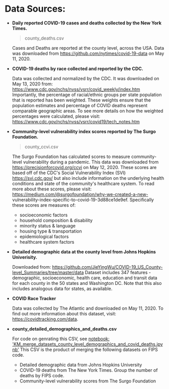 # Data Sources: 
* **Daily reported COVID-19 cases and deaths collected by the New York Times.** 
  > county_deaths.csv

  Cases and Deaths are reported at the county level, across the USA. Data was downloaded from https://github.com/nytimes/covid-19-data on May 11, 2020.
* **COVID-19 deaths by race collected and reported by the CDC.** 

  Data was collected and normalized by the CDC. It was downloaded on May 13, 2020 from: https://www.cdc.gov/nchs/nvss/vsrr/covid_weekly/index.htm
  Importantly, the percentage of racial/ethnic groups per state population that is reported has been weighted. These weights ensure that the population estimates and       percentage of COVID deaths represent comparable geographic areas. To see more details on how the weighted percentages were calculated, please visit: https://www.cdc.gov/nchs/nvss/vsrr/covid19/tech_notes.htm
* **Community-level vulnerability index scores reported by The Surgo Foundation.**  
  > county_ccvi.csv

    The Surgo Foundation has calculated scores to measure community-level vulnerability during a pandemic. This data was downloaded from https://precisionforcovid.org/ccvi     on May 12, 2020. These scores are based off of the CDC's Social Vulnerability Index (SVI) https://svi.cdc.gov/ but also include information on the underlying health       conditions and state of the community's healthcare system. To read more about these scores, please visit: https://medium.com/@surgofoundation/why-we-created-a-new-         vulnerability-index-specific-to-covid-19-3d88ce1de9ef. Specifically these scores are measures of: 
    * socioeconomic factors
    * household composition & disability
    * minority status & language
    * housing type & transportation
    * epidemiological factors 
    * healthcare system factors

* **Detailed demographic data at the county level from Johns Hopkins Univerisity.** 

  Downloaded from: https://github.com/JieYingWu/COVID-19_US_County-level_Summaries/tree/master/data Dataset includes 347 features - demographic, socioeconomic, health  care, education and transit data for each county in the 50 states and Washington DC. Note that this also includes analogous data for states, as available.

* **COVID Race Tracker** 

  Data was collected by The Atlantic and downloaded on May 11, 2020. To find out more information about this dataset, visit: https://covidtracking.com/data. 


* **county_detailed_demographics_and_deaths.csv**
  
  For code on genrating this CSV, see [notebook: 'KM_merge_datasets_county_level_demographics_and_covid_deaths.ipynb'](https://github.com/kmussar/covid19_datathon/blob/master/eda/KM_merge_datasets_county_level_demographics_and_covid_deaths.ipynb)
    This CSV is the product of merging the following datasets on FIPS code. 
   * Detailed demographic data from Johns Hopkins University
   * COVID-19 deaths from The New York Times. Group the number of deaths by FIPS code.
   * Community-level vulnerability scores from The Surgo Foundation
